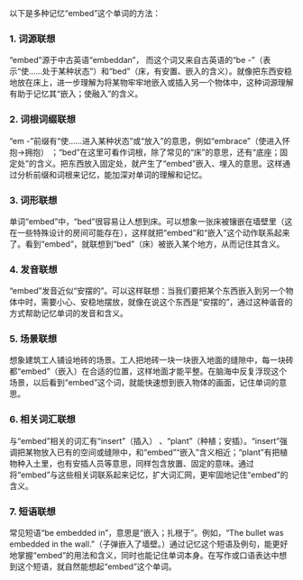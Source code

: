 以下是多种记忆“embed”这个单词的方法：
### 1. 词源联想
“embed”源于中古英语“embeddan”， 而这个词又来自古英语的“be -”（表示“使……处于某种状态”）和“bed”（床，有安置、嵌入的含义）。就像把东西安稳地放在床上，进一步理解为将某物牢牢地嵌入或插入另一个物体中，这种词源理解有助于记忆其“嵌入；使融入”的含义。

### 2. 词根词缀联想
“em -”前缀有“使……进入某种状态”或“放入”的意思，例如“embrace”（使进入怀抱→拥抱） ；“bed”在这里可看作词根，除了常见的“床”的意思，还有“底座；固定处”的含义。把东西放入固定处，就产生了“embed”嵌入、埋入的意思。这样通过分析前缀和词根来记忆，能加深对单词的理解和记忆。

### 3. 词形联想
单词“embed”中，“bed”很容易让人想到床。可以想象一张床被镶嵌在墙壁里（这在一些特殊设计的房间可能存在），这样就把“embed”和“嵌入”这个动作联系起来了。看到“embed”，就联想到“bed”（床）被嵌入某个地方，从而记住其含义。

### 4. 发音联想
“embed”发音近似“安摆的”。可以这样联想：当我们要把某个东西嵌入到另一个物体中时，需要小心、安稳地摆放，就像在说这个东西是“安摆的”，通过这种谐音的方式帮助记忆单词的发音和含义。

### 5. 场景联想
想象建筑工人铺设地砖的场景。工人把地砖一块一块嵌入地面的缝隙中，每一块砖都“embed”（嵌入）在合适的位置，这样地面才能平整。在脑海中反复浮现这个场景，以后看到“embed”这个词，就能快速想到嵌入物体的画面，记住单词的意思。

### 6. 相关词汇联想
与“embed”相关的词汇有“insert”（插入） 、“plant”（种植；安插）。“insert”强调把某物放入已有的空间或缝隙中，和“embed”“嵌入”含义相近；“plant”有把植物种入土里，也有安插人员等意思，同样包含放置、固定的意味。通过将“embed”与这些相关词联系起来记忆，扩大词汇网，更牢固地记住“embed”的含义。

### 7. 短语联想
常见短语“be embedded in”，意思是“嵌入；扎根于”。例如，“The bullet was embedded in the wall.”（子弹嵌入了墙壁。）通过记忆这个短语及例句，能更好地掌握“embed”的用法和含义，同时也能记住单词本身。在写作或口语表达中想到这个短语，就自然能想起“embed”这个单词。 
